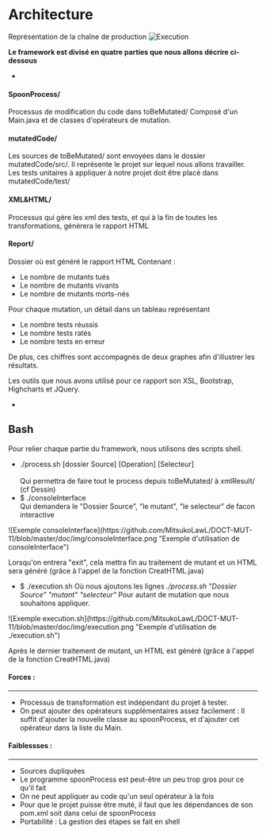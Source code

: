 <!-- Une analyse critique de votre travail, quelle est l'architecture (dev et opérationnel) mise en oeuvre dans votre framework, quelles sont ses forces et ses faiblesses, ...  -->


Architecture
========

Représentation de la chaîne de production
![Execution](https://github.com/MitsukoLawL/DOCT-MUT-11/blob/master/doc/img/mutationTesting.png "Dessin représentant une execution")

<b>Le framework est divisé en quatre parties que nous allons décrire ci-dessous</b>

-

#### SpoonProcess/ #
Processus de modification du code dans toBeMutated/
Composé d'un Main.java et de classes d'opérateurs de mutation.

#### mutatedCode/ #
Les sources de toBeMutated/ sont envoyées dans le dossier mutatedCode/src/.
Il représente le projet sur lequel nous allons travailler.
Les tests unitaires à appliquer à notre projet doit être placé dans mutatedCode/test/

#### XML&HTML/ #
Processus qui gère les xml des tests, et qui à la fin de toutes les transformations, génèrera le rapport HTML


#### Report/ #
Dossier où est généré le rapport HTML
Contenant :
<ul>
<li>Le nombre de mutants tués</li>
<li>Le nombre de mutants vivants</li>
<li>Le nombre de mutants morts-nés</li>
</ul>
Pour chaque mutation, un détail dans un tableau représentant
<ul>
<li>Le nombre tests réussis</li>
<li>Le nombre tests ratés</li>
<li>Le nombre tests en erreur</li>
</ul>
De plus, ces chiffres sont accompagnés de deux graphes afin d'illustrer les résultats.

Les outils que nous avons utilisé pour ce rapport son XSL, Bootstrap, Highcharts et JQuery.

-

## Bash #
Pour relier chaque partie du framework, nous utilisons des scripts shell.
<ul>
<li>./process.sh [dossier Source] [Operation] [Selecteur]</li>
<br/>Qui permettra de faire tout le process depuis toBeMutated/ à xmlResult/ (cf Dessin)
</li>
<li> $ ./consoleInterface <br/>
    Qui demandera le "Dossier Source", "le mutant", "le selecteur" de facon interactive</li>
</ul>
![Exemple consoleInterface](https://github.com/MitsukoLawL/DOCT-MUT-11/blob/master/doc/img/consoleInterface.png "Exemple d'utilisation de consoleInterface")
    <p>Lorsqu'on entrera "exit", cela mettra fin au traitement de mutant et un HTML sera généré (grâce à l'appel de la fonction CreatHTML.java)</p>
<ul><li> $ ./execution.sh
    Où nous ajoutons les lignes <i>./process.sh "Dossier Source" "mutant" "selecteur"</i>
    Pour autant de mutation que nous souhaitons appliquer.</li>
</ul>
![Exemple execution.sh](https://github.com/MitsukoLawL/DOCT-MUT-11/blob/master/doc/img/execution.png "Exemple d'utilisation de ./execution.sh")
    <p>Après le dernier traitement de mutant, un HTML est généré (grâce à l'appel de la fonction CreatHTML.java)</p>
    
#### Forces : #
--------
<ul>
<li>Processus de transformation est indépendant du projet à tester.</li>
<li>On peut ajouter des opérateurs supplémentaires assez facilement : Il suffit d'ajouter la nouvelle classe au spoonProcess, et d'ajouter cet opérateur dans la liste du Main.</li>
</ul>

#### Faiblessses : #

-----------
<ul>
<li>Sources dupliquées</li>
<li>Le programme spoonProcess est peut-être un peu trop gros pour ce qu'il fait</li>
<li>On ne peut appliquer au code qu'un seul opérateur à la fois</li>
<li>Pour que le projet puisse être muté, il faut que les dépendances de son pom.xml soit dans celui de spoonProcess</li>
<li>Portabilité : La gestion des étapes se fait en shell</li>
</ul>